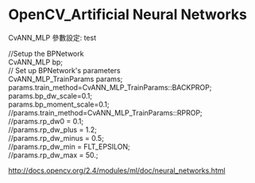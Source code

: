 ﻿# OpenCV_Artificial Neural Networks

CvANN_MLP
參數設定: test


//Setup the BPNetwork  
    CvANN_MLP bp;   
    // Set up BPNetwork's parameters  
    CvANN_MLP_TrainParams params;  
    params.train_method=CvANN_MLP_TrainParams::BACKPROP;  
    params.bp_dw_scale=0.1;  
    params.bp_moment_scale=0.1;  
    //params.train_method=CvANN_MLP_TrainParams::RPROP;  
    //params.rp_dw0 = 0.1;   
    //params.rp_dw_plus = 1.2;   
    //params.rp_dw_minus = 0.5;  
    //params.rp_dw_min = FLT_EPSILON;   
    //params.rp_dw_max = 50.;



http://docs.opencv.org/2.4/modules/ml/doc/neural_networks.html

